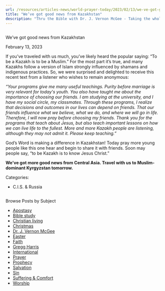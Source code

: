 ```yaml
---
url: /resources/articles-news/world-prayer-today/2023/02/13/we-ve-got-good-news-from-kazakhstan
title: "We’ve got good news from Kazakhstan"
description: "Thru the Bible with Dr. J. Vernon McGee - Taking the whole Word to the whole world"
---
```







## 
 We’ve got good news from Kazakhstan


February 13, 2023
![]()




If you’ve traveled with us much, you’ve likely heard the popular saying: “To be a Kazakh is to be a Muslim.” For the most part it’s true, and many Kazakhs follow a version of Islam strongly influenced by shamans and indigenous practices. So, we were surprised and delighted to receive this recent text from a listener who wishes to remain anonymous:

*“Your programs give me many useful teachings. Purity before marriage is very relevant for today's youth. You also have taught me about the importance of choosing our friends. I am studying at the university, and I have my social circle, my classmates. Through these programs, I realize that decisions and outcomes in our lives can depend on friends. That our friends influence what we believe, what we do, and where we will go in life. Therefore, I will now pray before choosing my friends. Thank you for the programs that teach about Jesus, but also teach important lessons on how we can live life to the fullest. More and more Kazakh people are listening, although they may not admit it. Please keep teaching.”*

God’s Word is making a difference in Kazakhstan! Today pray more young people like this one hear and begin to share it with friends. Soon may people say, “to be Kazakh is to know Jesus Christ.”

**We’ve got more good news from Central Asia. Travel with us to Muslim-dominant Kyrgyzstan tomorrow.**



Categories: 


* C.I.S. & Russia









## 
 Browse Posts by Subject


* [Apostasy](/resources/articles-news/-in-tags/tags/Apostasy)
* [Bible study](/resources/articles-news/-in-tags/tags/Bible-study)
* [Christian living](/resources/articles-news/-in-tags/tags/Christian-living)
* [Christmas](/resources/articles-news/-in-tags/tags/Christmas)
* [Dr. J. Vernon McGee](/resources/articles-news/-in-tags/tags/Dr-J-Vernon-McGee)
* [Easter](/resources/articles-news/-in-tags/tags/easter)
* [Faith](/resources/articles-news/-in-tags/tags/Faith)
* [Gregg Harris](/resources/articles-news/-in-tags/tags/Gregg-Harris)
* [International](/resources/articles-news/-in-tags/tags/International)
* [Prayer](/resources/articles-news/-in-tags/tags/prayer)
* [Prophecy](/resources/articles-news/-in-tags/tags/Prophecy)
* [Salvation](/resources/articles-news/-in-tags/tags/Salvation)
* [Sin](/resources/articles-news/-in-tags/tags/sin)
* [Suffering & Comfort](/resources/articles-news/-in-tags/tags/Suffering-Comfort)
* [Worship](/resources/articles-news/-in-tags/tags/worship)






